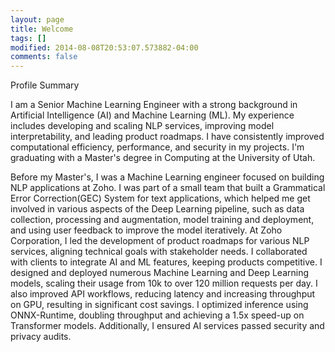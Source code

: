 ```yaml
---
layout: page
title: Welcome
tags: []
modified: 2014-08-08T20:53:07.573882-04:00
comments: false
---
```


Profile Summary

I am a Senior Machine Learning Engineer with a strong background in Artificial Intelligence (AI) and Machine Learning (ML). My experience includes developing and scaling NLP services, improving model interpretability, and leading product roadmaps. I have consistently improved computational efficiency, performance, and security in my projects. I'm graduating with a Master's degree in Computing at the University of Utah. 

Before my Master's, I was a Machine Learning engineer focused on building NLP applications at Zoho. I was part of a small team that built a Grammatical Error Correction(GEC) System for text applications, which helped me get involved in various aspects of the Deep Learning pipeline, such as data collection, processing and augmentation, model training and deployment, and using user feedback to improve the model iteratively. At Zoho Corporation, I led the development of product roadmaps for various NLP services, aligning technical goals with stakeholder needs. I collaborated with clients to integrate AI and ML features, keeping products competitive. I designed and deployed numerous Machine Learning and Deep Learning models, scaling their usage from 10k to over 120 million requests per day. I also improved API workflows, reducing latency and increasing throughput on GPU, resulting in significant cost savings. I optimized inference using ONNX-Runtime, doubling throughput and achieving a 1.5x speed-up on Transformer models. Additionally, I ensured AI services passed security and privacy audits.

